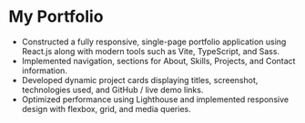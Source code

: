 # My Portfolio

- Constructed a fully responsive, single-page portfolio application using React.js along with modern tools such as Vite, TypeScript, and Sass.
- Implemented navigation, sections for About, Skills, Projects, and Contact information.
- Developed dynamic project cards displaying titles, screenshot, technologies used, and GitHub / live demo links.
- Optimized performance using Lighthouse and implemented responsive design with flexbox, grid, and media queries.
